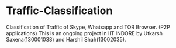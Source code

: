# Traffic-Classification
Classification of Traffic of Skype, Whatsapp and TOR Browser. (P2P applications)
This is an ongoing project in IIT INDORE by Utkarsh Saxena(130001038) and Harshil Shah(13002035).

